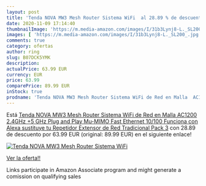 ```yaml
---
layout: post
title: 'Tenda NOVA MW3 Mesh Router Sistema WiFi  al 28.89 % de descuento'
date: 2020-11-09 17:14:40
thumbnailImage: 'https://m.media-amazon.com/images/I/31b3Lynj8-L._SL200_.jpg'
images: [ 'https://m.media-amazon.com/images/I/31b3Lynj8-L._SL200_.jpg' ]
comments: true
category: ofertas
author: ring
slug: B07DCK5YMK
description:
actualPrice: 63.99 EUR
currency: EUR
price: 63.99
comparePrice: 89.99 EUR
inStock: true
prodname: 'Tenda NOVA MW3 Mesh Router Sistema WiFi de Red en Malla  AC1200  2.4GHz +5 GHz Plug and Play  Mu-MIMO Fast Ethernet 10/100 Funciona con Alexa sustituye tu Repetidor Extensor de Red Tradicional Pack 3'
---
```


Está [Tenda NOVA MW3 Mesh Router Sistema WiFi de Red en Malla  AC1200  2.4GHz +5 GHz Plug and Play  Mu-MIMO Fast Ethernet 10/100 Funciona con Alexa sustituye tu Repetidor Extensor de Red Tradicional Pack 3](https://www.amazon.es/dp/B07DCK5YMK/?tag=tolees-21) con 28.89 de descuento por 63.99 EUR (original: 89.99 EUR) en el siguiente enlace!

[![Tenda NOVA MW3 Mesh Router Sistema WiFi ](https://m.media-amazon.com/images/I/31b3Lynj8-L._SL200_.jpg)](https://www.amazon.es/dp/B07DCK5YMK/?tag=tolees-21)

[Ver la oferta!!](https://www.amazon.es/dp/B07DCK5YMK/?tag=tolees-21)

Links participate in Amazon Associate program and might generate a comission on qualifying sales


